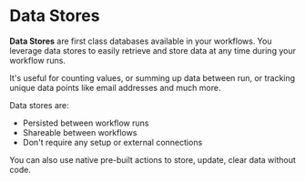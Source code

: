 # Data Stores

**Data Stores** are first class databases available in your workflows. You leverage data stores to easily retrieve and store data at any time during your workflow runs.

It's useful for counting values, or summing up data between run, or tracking unique data points like email addresses and much more.

Data stores are:

* Persisted between workflow runs
* Shareable between workflows
* Don't require any setup or external connections

You can also use native pre-built actions to store, update, clear data without code.
